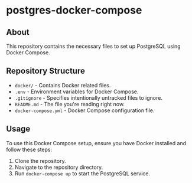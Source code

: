 # postgres-docker-compose

## About
This repository contains the necessary files to set up PostgreSQL using Docker Compose.

## Repository Structure
- `docker/` - Contains Docker related files.
- `.env` - Environment variables for Docker Compose.
- `.gitignore` - Specifies intentionally untracked files to ignore.
- `README.md` - The file you're reading right now.
- `docker-compose.yml` - Docker Compose configuration file.

## Usage
To use this Docker Compose setup, ensure you have Docker installed and follow these steps:
1. Clone the repository.
2. Navigate to the repository directory.
3. Run `docker-compose up` to start the PostgreSQL service.
